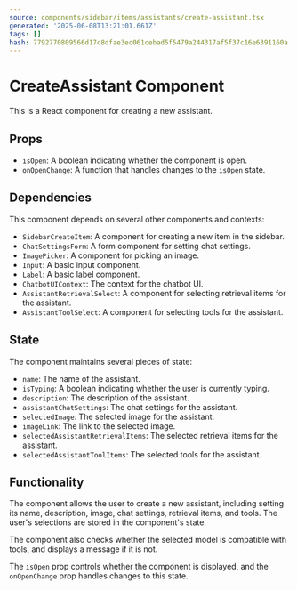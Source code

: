 ```yaml
---
source: components/sidebar/items/assistants/create-assistant.tsx
generated: '2025-06-08T13:21:01.661Z'
tags: []
hash: 7792770809566d17c8dfae3ec061cebad5f5479a244317af5f37c16e6391160a
---
```

# CreateAssistant Component

This is a React component for creating a new assistant.

## Props

- `isOpen`: A boolean indicating whether the component is open.
- `onOpenChange`: A function that handles changes to the `isOpen` state.

## Dependencies

This component depends on several other components and contexts:

- `SidebarCreateItem`: A component for creating a new item in the sidebar.
- `ChatSettingsForm`: A form component for setting chat settings.
- `ImagePicker`: A component for picking an image.
- `Input`: A basic input component.
- `Label`: A basic label component.
- `ChatbotUIContext`: The context for the chatbot UI.
- `AssistantRetrievalSelect`: A component for selecting retrieval items for the assistant.
- `AssistantToolSelect`: A component for selecting tools for the assistant.

## State

The component maintains several pieces of state:

- `name`: The name of the assistant.
- `isTyping`: A boolean indicating whether the user is currently typing.
- `description`: The description of the assistant.
- `assistantChatSettings`: The chat settings for the assistant.
- `selectedImage`: The selected image for the assistant.
- `imageLink`: The link to the selected image.
- `selectedAssistantRetrievalItems`: The selected retrieval items for the assistant.
- `selectedAssistantToolItems`: The selected tools for the assistant.

## Functionality

The component allows the user to create a new assistant, including setting its name, description, image, chat settings, retrieval items, and tools. The user's selections are stored in the component's state.

The component also checks whether the selected model is compatible with tools, and displays a message if it is not.

The `isOpen` prop controls whether the component is displayed, and the `onOpenChange` prop handles changes to this state.
